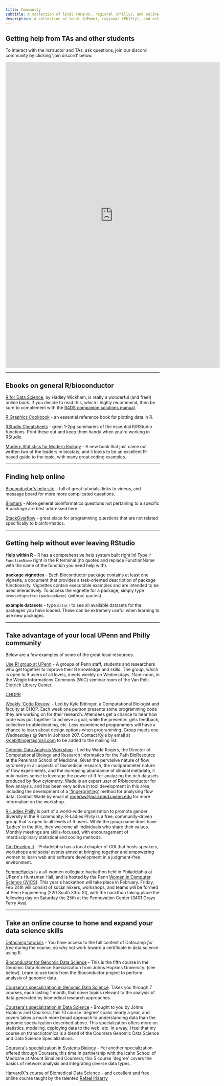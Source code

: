 ```yaml
---
title: Community
subtitle: A collection of local (UPenn), regional (Philly), and online places where you can go to learn more about using R/bioconductor.
description: A collection of local (UPenn), regional (Philly), and online places where you can go to learn more about using R/bioconductor.
---
```



## Getting help from TAs and other students

To interact with the instructor and TAs, ask questions, join our discord community by clicking 'join discord' below.

<iframe src="https://discord.com/widget?id=1057774697867120750&theme=dark" width="700" height="1000" allowtransparency="true" frameborder="0" sandbox="allow-popups allow-popups-to-escape-sandbox allow-same-origin allow-scripts"></iframe>


-----------------------------

## Ebooks on general R/bioconductor

[R for Data Science](http://r4ds.had.co.nz/), by Hadley Wickham, is really a wonderful (and free!) online book.  If you decide to read this, which I highly recommend, then be sure to complement with the [R4DS companion solutions manual](https://jrnold.github.io/r4ds-exercise-solutions/).

[R Graphics Cookbook](http://hdl.library.upenn.edu/1017.12/1675994) - an essential reference book for plotting data in R.

[RStudio Cheatsheets](http://DIYtranscriptomics.github.io/Reading/files/Cheatsheets_2019.pdf) - great 1-2pg summaries of the essential R/RStudio functions.  Print these out and keep them handy when you're working in RStudio.

[Modern Statistics for Modern Biology](http://web.stanford.edu/class/bios221/book/) - A new book that just came out written two of the leaders in biostats, and it looks to be an excellent R-based guide to the topic, with many great coding examples.

-----------------------------

## Finding help online

[Bioconductor's help site](http://www.bioconductor.org/help/) - full of great tutorials, links to videos, and  message board for more more complicated questions.

[Biostars](https://www.biostars.org/) - More general bioinformatics questions not pertaining to a specific R package are best addressed here.

[StackOverflow](http://stackoverflow.com/) - great place for programming questions that are not related specifically to bioinformatics.


-----------------------------

## Getting help without ever leaving RStudio

**Help within R** - R has a comprehensive help system built right in! Type ```?FunctionName``` right in the R terminal (no quotes and replace FunctionName with the name of the function you need help with).

**package vignettes** - Each Bioconductor package contains at least one vignette, a document that provides a task-oriented description of package functionality. Vignettes contain executable examples and are intended to be used interactively.  To access the vignette for a package, simply type ```browseVignettes(packageName)``` (without quotes)

**example datasets** - type ```data()``` to see all available datasets for the packages you have loaded.  These can be extremely useful when learning to use new packages.

-----------------------------


## Take advantage of your local UPenn and Philly community

Below are a few examples of some of the great local resources.

[Use R! group at UPenn](https://pennusergroup.wordpress.com) - A groups of Penn staff, students and researchers who get together to improve their R knowledge and skills.  The group, which is open to R users of all levels, meets weekly on Wednesdays, 11am-noon, in the Weigle Informations Commons (WIC) seminar room of the Van Pelt-Dietrich Library Center.

[CHOPR]()

[Weekly 'Code Review'](https://groups.google.com/forum/?hl=en#!forum/bushmancode) - Led by Kyle Bittinger, a Computational Biologist and faculty at CHOP.  Each week one person presents some programming code they are working on for their research.  Attendees get a chance to hear how code was put together to achieve a goal, while the presenter gets feedback, collective troubleshooting, etc.  Less experienced programmers will have a chance to learn about design options when programming.  Group meets one Wednesdays @ 9am in Johnson 207.  Contact Kyle by email at <kylebittinger@gmail.com> to be added to the mailing list.

[Cytomic Data Analysis Workshop](http://pathbio.med.upenn.edu/gs/cytomics/) - Led by Wade Rogers, the Director of Computational Biology and Research Informatics for the Path BioResource at the Perelman School of Medicine.  Given the pervasive nature of flow cytometry in all aspects of biomedical research, the mutiparameter nature of flow experiments, and the increasing abundance of clinical metadata, it only makes sense to leverage the power of R for analyzing the rich datasets produced by flow cytometry.  Wade is an expert user of R/bioconductor for flow analysis, and has been very active in tool development in this area, including the development of a ['fingerprinting'](https://www.bioconductor.org/packages/release/bioc/vignettes/flowFP/inst/doc/flowFP_HowTo.pdf) method for analysing flow data.  Contact Wade by email at <rogersw@mail.med.upenn.edu> for more information on the workshop.

[R-Ladies Philly](http://rladiesphilly.org/) is part of a world-wide organization to promote gender diversity in the R community.  R-Ladies Philly is a free, community-driven group that is open to all levels of R users. While the group name does have ‘Ladies’ in the title, they welcome all individuals who share their values.  Monthly meetings are skills-focused, with encouragement of interdisciplinary statistical and coding methods.

[Girl Develop It](https://www.girldevelopit.com/chapters/philadelphia) - Philadelphia has a local chapter of GDI that hosts speakers, workshops and social events aimed at bringing together and empowering women to learn web and software development in a judgment-free environment.

[FemmeHacks](http://femmehacks.io/) is a all-women collegiate hackathon held in Philadelphia at UPenn's Huntsman Hall, and is hosted by the Penn [Women in Computer Science (WiCS)](www.seas.upenn.edu/~wics).  This year's hackathon will take place in February.  Friday, Feb 24th will consist of social mixers, workshops, and teams will be formed at Penn Engineering (220 South 33rd St), with the hackthon taking place the following day on Saturday the 25th at the Pennovation Center (3401 Grays Ferry Ave)

-----------------------------

## Take an online course to hone and expand your data science skills

[Datacamp tutorials](https://www.datacamp.com) - You have access to the full content of Datacamp *for free* during the course, so why not work toward a certificate in data science using R.

[Bioconductor for Genomic Data Science](https://www.coursera.org/course/genbioconductor) - This is the fifth course in the Genomic Data Science Specialization from Johns Hopkins University. (see below).  Learn to use tools from the Bioconductor project to perform analysis of genomic data.

[Coursera's specialization in Genomic Data Science](https://www.coursera.org/specializations/genomics?utm_medium=courseDescripTop). Takes you through 7 courses, each lasting 1 month, that cover topics relevant to the analysis of data generated by biomedical research approaches.

[Coursera's specialization in Data Science](http://bit.ly/1NLDqnn) - Brought to you by Johns Hopkins and Coursera, this 10 course 'degree' spans nearly a year, and covers takes a much more broad approach to understanding data than the genomic specialization described above.  This specialization offers more on statistics, modeling, deploying data to the web, etc.  In a way, I feel that my course on transcriptomics is a blend of the Coursera Genomic Data Science and Data Science Specializations.

[Coursera's specialization in Systems Biology](https://www.coursera.org/specialization/systemsbiology/6?utm_medium=courseDescripTop) - Yet another specialization offered through Coursera, this time in partnership with the Icahn School of Medicine at Mount Sinai and Coursera, this 5 course 'degree' covers the basics of network analysis and integrating diverse data types.

[HarvardX's course of Biomedical Data Science](rafalab.github.io/pages/harvardx.html) - and excellent and free online course taught by the talented [Rafael Irizarry](http://rafalab.dfci.harvard.edu/)